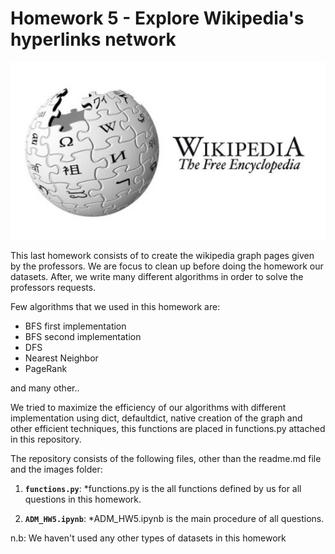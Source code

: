 # Homework 5 - Explore Wikipedia's hyperlinks network

![](./images/wiki-logo.jpg)

This last homework consists of to create the wikipedia graph pages given by the professors. We are focus to clean up before doing the homework our datasets. After, we write many different algorithms in order to solve the professors requests. 

Few algorithms that we used in this homework are:

- BFS first implementation
- BFS second implementation
- DFS
- Nearest Neighbor
- PageRank

and many other..

We tried to maximize the efficiency of our algorithms with different implementation using dict, defaultdict, native creation of the graph and other efficient techniques, this functions are placed in functions.py attached in this repository. 

The repository consists of the following files, other than the readme.md file and the images folder:

1. __`functions.py`__: 
    *functions.py is the all functions defined by us for all questions in this homework.

2. __`ADM_HW5.ipynb`__:
    *ADM_HW5.ipynb is the main procedure of all questions.
   
n.b: We haven't used any other types of datasets in this homework
